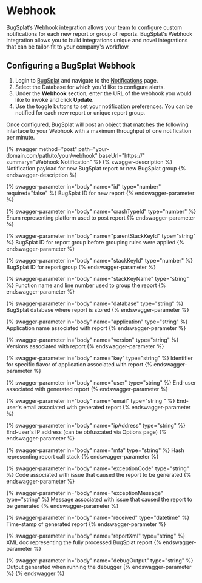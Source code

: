 # Webhook

BugSplat’s Webhook integration allows your team to configure custom notifications for each new report or group of reports. BugSplat's Webhook integration allows you to build integrations unique and novel integrations that can be tailor-fit to your company's workflow.

## Configuring a BugSplat Webhook <a href="#integrating-slack-with-bugsplat-docs" id="integrating-slack-with-bugsplat-docs"></a>

1. Login to [BugSplat](https://app.bugsplat.com/cognito/login) and navigate to the [Notifications](https://app.bugsplat.com/v2/settings/database/integrations#notifications) page.
2. Select the Database for which you'd like to configure alerts.
3. Under the **Webhook** section, enter the URL of the webhook you would like to invoke and click **Update**.
4. Use the toggle buttons to set your notification preferences. You can be notified for each new report or unique report group.

Once configured, BugSplat will post an object that matches the following interface to your Webhook with a maximum throughput of one notification per minute.

{% swagger method="post" path="your-domain.com/path/to/your/webhook" baseUrl="https://" summary="Webhook Notification" %}
{% swagger-description %}
Notification payload for new BugSplat report or new BugSplat group
{% endswagger-description %}

{% swagger-parameter in="body" name="id" type="number" required="false" %}
BugSplat ID for new report
{% endswagger-parameter %}

{% swagger-parameter in="body" name="crashTypeId" type="number" %}
Enum representing platform used to post report
{% endswagger-parameter %}

{% swagger-parameter in="body" name="parentStackKeyId" type="string" %}
BugSplat ID for report group before grouping rules were applied
{% endswagger-parameter %}

{% swagger-parameter in="body" name="stackKeyId" type="number" %}
BugSplat ID for report group
{% endswagger-parameter %}

{% swagger-parameter in="body" name="stackKeyName" type="string" %}
Function name and line number used to group the report
{% endswagger-parameter %}

{% swagger-parameter in="body" name="database" type="string" %}
BugSplat database where report is stored
{% endswagger-parameter %}

{% swagger-parameter in="body" name="application" type="string" %}
Application name associated with report
{% endswagger-parameter %}

{% swagger-parameter in="body" name="version" type="string" %}
Versions associated with report
{% endswagger-parameter %}

{% swagger-parameter in="body" name="key" type="string" %}
Identifier for specific flavor of application associated with report
{% endswagger-parameter %}

{% swagger-parameter in="body" name="user" type="string" %}
End-user associated with generated report
{% endswagger-parameter %}

{% swagger-parameter in="body" name="email" type="string " %}
End-user's email associated with generated report
{% endswagger-parameter %}

{% swagger-parameter in="body" name="ipAddress" type="string" %}
End-user's IP address (can be obfuscated via Options page)
{% endswagger-parameter %}

{% swagger-parameter in="body" name="mfa" type="string" %}
Hash representing report call stack
{% endswagger-parameter %}

{% swagger-parameter in="body" name="exceptionCode" type="string" %}
Code associated with issue that caused the report to be generated
{% endswagger-parameter %}

{% swagger-parameter in="body" name="exceptionMessage" type="string" %}
Message associated with issue that caused the report to be generated
{% endswagger-parameter %}

{% swagger-parameter in="body" name="received" type="datetime" %}
Time-stamp of generated report
{% endswagger-parameter %}

{% swagger-parameter in="body" name="reportXml" type="string" %}
XML doc representing the fully processed BugSplat report
{% endswagger-parameter %}

{% swagger-parameter in="body" name="debugOutput" type="string" %}
Output generated when running the debugger
{% endswagger-parameter %}
{% endswagger %}
